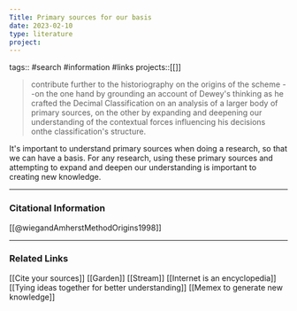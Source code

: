 ```yaml
---
Title: Primary sources for our basis
date: 2023-02-10
type: literature
project:
---
```

tags:: #search #information #links
projects::[[]]

> contribute further to the historiography on the origins of the scheme --on the one hand by grounding an account of Dewey's thinking as he crafted the Decimal Classification on an analysis of a larger body of primary sources, on the other by expanding and deepening our understanding of the contextual forces influencing his decisions onthe classification's structure.

It's important to understand primary sources when doing a research, so that we can have a basis. For any research, using these primary sources and attempting to expand and deepen our understanding is important to creating new knowledge.

---
### Citational Information

[[@wiegandAmherstMethodOrigins1998]]

---

### Related Links

[[Cite your sources]]
[[Garden]]
[[Stream]]
[[Internet is an encyclopedia]]
[[Tying ideas together for better understanding]]
[[Memex to generate new knowledge]]